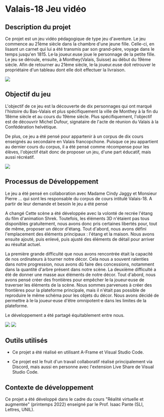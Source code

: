 # Valais-18  Jeu vidéo

## Description du projet
Ce projet est un jeu vidéo pédagogique de type jeu d'aventure. Le jeu commence au 21ème siècle dans la chambre d'une jeune fille. Celle-ci, en lisasnt un carnet qui lui a été transmis par son grand-père, voyage dans le temps jusqu'en 1815. Le·la joueur.euse joue le personnage de la petite fille. Le jeu se déroule, ensuite, à Monthey(Valais, Suisse) au début du 19ème siècle. Afin de retourner au 21ème siècle, le·la joueur.euse doit retrouver le propriétaire d'un tableau dont elle doit effectuer la livraison. 

![](assets/ReadMe/ReadMe1.png) 

## Objectif du jeu
L'objectif de ce jeu est la découverte de dix personnages qui ont marqué l'histoire du Bas-Valais et plus spécifiquement la ville de Monthey à la fin du 18ème siècle et au cours du 19ème siècle. Plus spécifiquement, l'objectif est de découvrir Michel Dufour, signataire de l'acte de réunion du Valais à la Confédération helvétique. 

De plus, ce jeu a été pensé pour appartenir à un corpus de dix cours enseignés au secondaire en Valais francopchone. Puisque ce jeu appartient au dernier cours du corpus, il a été pensé comme récompense pour les élèves, l'objectif était donc de proposer un jeu, d'une part éducatif, mais aussi récréatif. 

![](assets/ReadMe/ReadMe3.png)

## Processus de Développement
Le jeu a été pensé en collaboration avec Madame Cindy Jaggy et Monsieur Pierre ... qui sont les responsable du corpus de cours intitulé Valais-18. A partir de leur demande et besoin le jeu a été pensé 


A changé
Cette scène a été développée avec la volonté de recrée l'étang du film d'animation Shrek. Toutefois, les éléments 3D n'étaient pas tous disponibles gratuitement, nous avons donc pris certaines libertés pour, tout de même, proposer un décor d'étang. Tout d'abord, nous avons défini l'emplacement des éléments principaux : l'étang et la maison. Nous avons ensuite ajouté, puis enlevé, puis ajusté des éléments de détail pour arriver au résultat actuel. 

La première grande difficulté que nous avons rencontrée était la capacité de nos ordinateurs à tourner notre décor. Cela nous a souvent ralenties dans notre progression, nous avons dû faire des concessions, notamment dans la quantité d'arbre présent dans notre scène. 
La deuxième difficulté a été de donner une masse aux éléments de notre décor. Tout d'abord, nous avons pensé créer des frontières pour empêcher le·la joueur·euse de traverser les éléments de la scène. Nous sommes parvenues à créer des frontières pour la plateforme principale, mais il n'était pas possible de reproduire le même schéma pour les objets du décor. Nous avons décidé de permettre à le·la joueur·euse d'être omnipotent·e dans les limites de la plateforme. 

Le développement a été partagé équitablement entre nous.


![](assets/ReadMe/ReadMe4.png)
![](assets/ReadMe/ReadMe2.png)

## **Outils utilisés**
- Ce projet a été réalisé en utilisant A-Frame et Visual Studio Code.

- Ce projet est le fruit d'un travail collaboratif réalisé principalement via Discord, mais aussi en personne avec l'extension Live Share de Visual Studio Code.

## Contexte de développement
Ce projet a été développé dans le cadre du cours "Réalité virtuelle et augmentée" (printemps 2022) enseigné par le Prof. Isaac Pante (SLI, Lettres, UNIL).